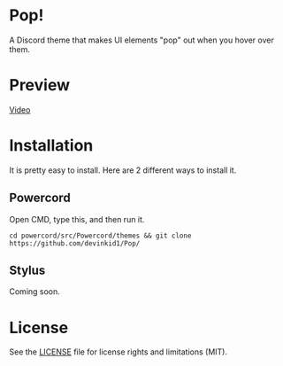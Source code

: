 # Pop!

A Discord theme that makes UI elements "pop" out when you hover over them.

# Preview

[Video](https://i.imgur.com/1fvOejU.mp4)

# Installation

It is pretty easy to install. Here are 2 different ways to install it.

## Powercord

Open CMD, type this, and then run it.
```
cd powercord/src/Powercord/themes && git clone https://github.com/devinkid1/Pop/
```

## Stylus

Coming soon.

# License

See the [LICENSE](LICENSE) file for license rights and limitations (MIT).
